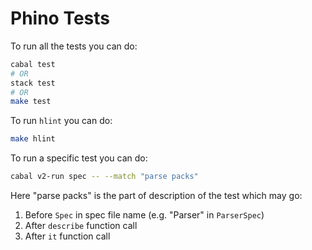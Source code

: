 # Phino Tests

To run all the tests you can do:

```bash
cabal test
# OR
stack test
# OR
make test
```

To run `hlint` you can do:

```bash
make hlint
```

To run a specific test you can do:

```bash
cabal v2-run spec -- --match "parse packs"
```

Here "parse packs" is the part of description of the test which may go:

1. Before `Spec` in spec file name (e.g. "Parser" in `ParserSpec`)
2. After `describe` function call
3. After `it` function call

